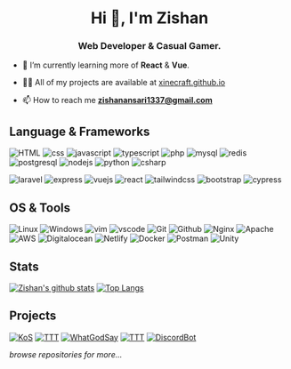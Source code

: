 <h1 align="center">Hi 👋, I'm Zishan</h1>
<h3 align="center">Web Developer & Casual Gamer.</h3>

- 🌱 I’m currently learning more of **React** & **Vue**.

- 👨‍💻 All of my projects are available at [xinecraft.github.io](https://xinecraft.github.io)

- 📫 How to reach me **zishanansari1337@gmail.com**

## Language & Frameworks
![HTML](https://img.shields.io/badge/-HTML-E34F26?logo=HTML5&style=for-the-badge&logoColor=white)
![css](https://img.shields.io/badge/-css-1572B6?logo=css3&style=for-the-badge&logoColor=white)
![javascript](https://img.shields.io/badge/-javascript-F7DF1E?logo=javascript&style=for-the-badge&logoColor=black)
![typescript](https://img.shields.io/badge/-typescript-3178C6?logo=typescript&style=for-the-badge&logoColor=white)
![php](https://img.shields.io/badge/-php-777BB4?logo=php&style=for-the-badge&logoColor=white)
![mysql](https://img.shields.io/badge/-mysql-4479A1?logo=mysql&style=for-the-badge&logoColor=white)
![redis](https://img.shields.io/badge/-redis-DC382D?logo=redis&style=for-the-badge&logoColor=white)
![postgresql](https://img.shields.io/badge/-postgresql-336791?logo=redis&style=for-the-badge&logoColor=white)
![nodejs](https://img.shields.io/badge/-nodejs-339933?logo=node.js&style=for-the-badge&logoColor=white)
![python](https://img.shields.io/badge/-python-3776AB?logo=python&style=for-the-badge&logoColor=white)
![csharp](https://img.shields.io/badge/-c_sharp-239120?logo=c-sharp&style=for-the-badge&logoColor=white)

![laravel](https://img.shields.io/badge/-laravel-FF2D20?logo=laravel&style=for-the-badge&logoColor=white)
![express](https://img.shields.io/badge/-express-000000?logo=node.js&style=for-the-badge&logoColor=white)
![vuejs](https://img.shields.io/badge/-vue-4FC08D?logo=vue.js&style=for-the-badge&logoColor=white)
![react](https://img.shields.io/badge/-react-61DAFB?logo=react&style=for-the-badge&logoColor=black)
![tailwindcss](https://img.shields.io/badge/-tailwind-38B2AC?logo=tailwind-css&style=for-the-badge&logoColor=white)
![bootstrap](https://img.shields.io/badge/-bootstrap-7952B3?logo=bootstrap&style=for-the-badge&logoColor=white)
![cypress](https://img.shields.io/badge/-cypress-17202C?logo=cypress&style=for-the-badge&logoColor=white)

## OS & Tools
![Linux](https://img.shields.io/badge/-Linux-FCC624?logo=Linux&style=for-the-badge&logoColor=black)
![Windows](https://img.shields.io/badge/-Windows-0078D6?logo=Windows&style=for-the-badge&logoColor=white)
![vim](https://img.shields.io/badge/-vim-019733?logo=Vim&style=for-the-badge&logoColor=white)
![vscode](https://img.shields.io/badge/-VSCode-007ACC?logo=Visual-Studio-Code&style=for-the-badge&logoColor=white)
![Git](https://img.shields.io/badge/-Git-F05032?logo=Git&style=for-the-badge&logoColor=white)
![Github](https://img.shields.io/badge/-Github-181717?logo=Github&style=for-the-badge&logoColor=white)
![Nginx](https://img.shields.io/badge/-Nginx-269539?logo=Nginx&style=for-the-badge&logoColor=white)
![Apache](https://img.shields.io/badge/-Apache-D22128?logo=Apache&style=for-the-badge&logoColor=white)
![AWS](https://img.shields.io/badge/-AWS-232F3E?logo=Amazon-AWS&style=for-the-badge&logoColor=white)
![Digitalocean](https://img.shields.io/badge/-digitalocean-0080FF?logo=digitalocean&style=for-the-badge&logoColor=white)
![Netlify](https://img.shields.io/badge/-Netlify-00C7B7?logo=Netlify&style=for-the-badge&logoColor=white)
![Docker](https://img.shields.io/badge/-Docker-2496ED?logo=Docker&style=for-the-badge&logoColor=white)
![Postman](https://img.shields.io/badge/-Postman-FF6C37?logo=Postman&style=for-the-badge&logoColor=white)
![Unity](https://img.shields.io/badge/-Unity-000000?logo=Unity&style=for-the-badge&logoColor=white)


##  Stats

[![Zishan's github stats](https://github-readme-stats.vercel.app/api?username=xinecraft&count_private=true&show_icons=true&include_all_commits=true)](https://github.com/xinecraft)
[![Top Langs](https://github-readme-stats.vercel.app/api/top-langs/?username=xinecraft&layout=compact&langs_count=8)](https://github.com/xinecraft)

## Projects
[![KoS](https://img.shields.io/badge/-Live_Ingame_Tracker-FF2D20?logo=laravel&style=for-the-badge&logoColor=white)](http://live.unse-clan.ru)
[![TTT](https://img.shields.io/badge/-Maze_Generator-c24aff?logo=react&style=for-the-badge&logoColor=white)](https://react-maze-generator.netlify.app)
[![WhatGodSay](https://img.shields.io/badge/-WhatGodSay_Search-0080FF?logo=react&style=for-the-badge&logoColor=white)](https://whatgodsay.netlify.app)
[![TTT](https://img.shields.io/badge/-TickTactToe_WITH_AI-019733?logo=react&style=for-the-badge&logoColor=white)](https://react-ticktactoe.netlify.app)
[![DiscordBot](https://img.shields.io/badge/-Discord_Bot-7289DA?logo=discord&style=for-the-badge&logoColor=white)](https://github.com/Xinecraft/swat4ever)

*browse repositories for more...*
